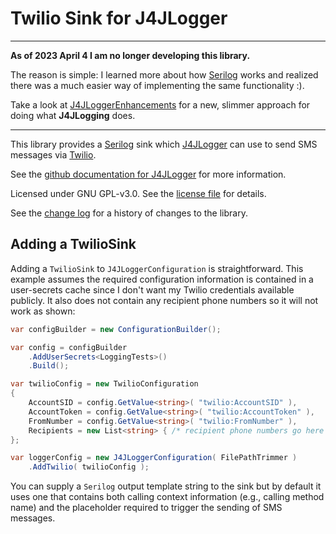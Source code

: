 # Twilio Sink for J4JLogger

-----
**As of 2023 April 4 I am no longer developing this library.**

The reason is simple: I learned more about how [Serilog](https://github.com/serilog/serilog) works and realized there was a
much easier way of implementing the same functionality :).

Take a look at [J4JLoggerEnhancements](https://github.com/markolbert/J4JLoggerEnhancements) for a new, slimmer approach for doing what **J4JLogging** does.

-----

This library provides a [Serilog](https://serilog.net/) sink which [J4JLogger](https://github.com/markolbert/J4JLogging) can use to send SMS messages via [Twilio](https://www.twilio.com/).

See the [github documentation for J4JLogger](https://github.com/markolbert/J4JLogging) for more information.

Licensed under GNU GPL-v3.0. See the [license file](../../license.md) for details.

See the [change log](changes.md) for a history of changes to the library.

## Adding a TwilioSink

Adding a `TwilioSink` to `J4JLoggerConfiguration` is straightforward. This example assumes the required configuration information is contained in a user-secrets cache since I don't want my Twilio credentials available publicly. It also does not contain any recipient phone numbers so it will not work as shown:

```csharp
var configBuilder = new ConfigurationBuilder();

var config = configBuilder
    .AddUserSecrets<LoggingTests>()
    .Build();

var twilioConfig = new TwilioConfiguration
{
    AccountSID = config.GetValue<string>( "twilio:AccountSID" ),
    AccountToken = config.GetValue<string>( "twilio:AccountToken" ),
    FromNumber = config.GetValue<string>( "twilio:FromNumber" ),
    Recipients = new List<string> { /* recipient phone numbers go here */ }
};

var loggerConfig = new J4JLoggerConfiguration( FilePathTrimmer )
    .AddTwilio( twilioConfig );
```

You can supply a `Serilog` output template string to the sink but by default it uses one that contains both calling context information (e.g., calling method name) and the placeholder required to trigger the sending of SMS messages.

